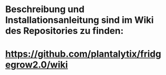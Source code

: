 # Beschreibung und Installationsanleitung sind im Wiki des Repositories zu finden:
# https://github.com/plantalytix/fridgegrow2.0/wiki

